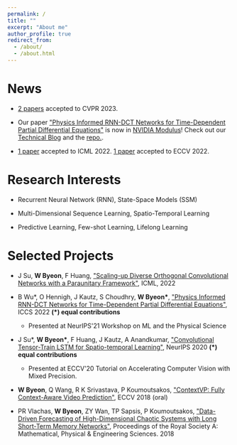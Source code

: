 ```yaml
---
permalink: /
title: ""
excerpt: "About me"
author_profile: true
redirect_from: 
  - /about/
  - /about.html
---
```


News
======

* [2 papers](https://wonmin-byeon.github.io/publications/) accepted to CVPR 2023.

* Our paper ["Physics Informed RNN-DCT Networks for Time-Dependent Partial Differential Equations"](https://wonmin-byeon.github.io/publication/2022-rnndct) is now in [NVIDIA Modulus](https://developer.nvidia.com/modulus)! Check out our [Technical Blog](https://developer.nvidia.com/blog/develop-physics-informed-machine-learning-models-with-graph-neural-networks/) and the [repo.](https://github.com/NVIDIA/modulus).

* [1 paper](https://wonmin-byeon.github.io/publication/2022-orthoNN) accepted to ICML 2022. [1 paper](https://wonmin-byeon.github.io/publication/2022-soundvideo) accepted to ECCV 2022.


Research Interests
======
* Recurrent Neural Network (RNN), State-Space Models (SSM)

* Multi-Dimensional Sequence Learning, Spatio-Temporal Learning

* Predictive Learning, Few-shot Learning, Lifelong Learning

Selected Projects
======
* J Su, <b>W Byeon</b>, F Huang, ["Scaling-up Diverse Orthogonal Convolutional Networks with a Paraunitary Framework"](https://wonmin-byeon.github.io/publication/2022-orthoNN), ICML, 2022

* B Wu*, O Hennigh, J Kautz, S Choudhry, <b>W Byeon*</b>, ["Physics Informed RNN-DCT Networks for Time-Dependent Partial Differential Equations"](https://wonmin-byeon.github.io/publication/2022-rnndct), ICCS 2022 <b> (*) equal contributions </b>
    - Presented at NeurIPS'21 Workshop on ML and the Physical Science


* J Su*, <b>W Byeon*</b>, F Huang, J Kautz, A Anandkumar, ["Convolutional Tensor-Train LSTM for Spatio-temporal Learning"](https://wonmin-byeon.github.io/publication/2020-convttlstm), NeurIPS 2020 <b> (*) equal contributions </b> 
    - Presented at ECCV'20 Tutorial on Accelerating Computer Vision with Mixed Precision. 
    
* <b>W Byeon</b>, Q Wang, R K Srivastava, P Koumoutsakos, ["ContextVP: Fully Context-Aware Video Prediction"](https://wonmin-byeon.github.io/publication/2018-contextvp), ECCV 2018 (oral)

* PR Vlachas, <b>W Byeon</b>, ZY Wan, TP Sapsis, P Koumoutsakos, ["Data-Driven Forecasting of High-Dimensional Chaotic Systems with Long Short-Term Memory Networks"](https://wonmin-byeon.github.io/publication/2018-05-01-chaotic-lstm), Proceedings of the Royal Society A: Mathematical, Physical & Engineering Sciences. 2018
